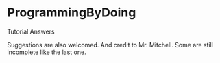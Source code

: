# ProgrammingByDoing
Tutorial Answers

Suggestions are also welcomed.
And credit to Mr. Mitchell.
Some are still incomplete like the last one.
